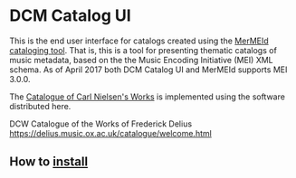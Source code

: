 # DCM Catalog UI

This is the end user interface for catalogs created using the [MerMEId cataloging tool](https://github.com/Det-Kongelige-Bibliotek/MerMEId).
That is, this is a tool for presenting thematic catalogs of music metadata, based on the the Music Encoding Initiative (MEI) XML schema. As of April 2017 both DCM Catalog UI and MerMEId supports MEI 3.0.0.

The [Catalogue of Carl Nielsen's Works](http://www.kb.dk/dcm/cnw/navigation.xq) is implemented using
the software distributed here. 

DCW Catalogue of the Works of Frederick Delius
https://delius.music.ox.ac.uk/catalogue/welcome.html

## How to [install](INSTALL.md)

